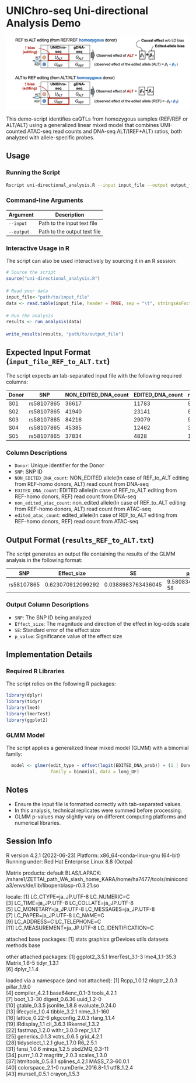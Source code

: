 # UNIChro-seq Uni-directional Analysis Demo

![uni-directional_concept](images/uni-directional_concept.png)

This demo-script identifies caQTLs from homozygous samples (REF/REF or ALT/ALT) using a generalized linear mixed model that combines UMI-counted ATAC-seq read counts and DNA-seq ALT/(REF+ALT) ratios, both analyzed with allele-specific probes.

## Usage

### Running the Script
```bash
Rscript uni-directional_analysis.R --input input_file --output output_file
```

### Command-line Arguments
| Argument | Description |
|----------|-------------|
| `--input` | Path to the input text file |
| `--output` | Path to the output text file |

### Interactive Usage in R
The script can also be used interactively by sourcing it in an R session:

```R
# Source the script
source("uni-directional_analysis.R")

# Read your data
input_file<-"path/to/input_file"
data <- read.table(input_file, header = TRUE, sep = "\t", stringsAsFactors = FALSE)

# Run the analysis
results <- run_analysis(data)

write_results(results, "path/to/output_file")
```

## Expected Input Format (`input_file_REF_to_ALT.txt`)
The script expects an tab-separated input file with the following required columns:

| Donor | SNP | NON_EDITED_DNA_count | EDITED_DNA_count | non_edited_atac_count | edited_atac_count |
|------|------|------|------|------|------|
| S01 | rs58107865 | 36617 | 11783 | 9104 | 5451 |
| S02 | rs58107865 | 41940 | 23141 | 8561 | 10115 |
| S03 | rs58107865 | 84216 | 29079 | 9469 | 6184 |
| S04 | rs58107865 | 45385 | 12462 | 3739 | 1871 |
| S05 | rs58107865 | 37834 | 4828 | 11363 | 2365 |

### Column Descriptions
* `Donor`: Unique identifier for the Donor
* `SNP`: SNP ID
* `NON_EDITED_DNA_count`: NON_EDITED allele(In case of REF_to_ALT editing from REF-homo donors, ALT) read count from DNA-seq
* `EDITED_DNA_count`: EDITED allele(In case of REF_to_ALT editing from REF-homo donors, REF) read count from DNA-seq
* `non_edited_atac_count`: non_edited allele(In case of REF_to_ALT editing from REF-homo donors, ALT) read count from ATAC-seq
* `edited_atac_count`: edited_allele(In case of REF_to_ALT editing from REF-homo donors, REF) read count from ATAC-seq

## Output Format (`results_REF_to_ALT.txt`)
The script generates an output file containing the results of the GLMM analysis in the following format:

| SNP | Effect_size | SE | p_value |
|-----|-----------|------------|----------|
| rs58107865 | 0.623070912099292 | 0.0388983763436045 | 9.58083459593302e-58 |

### Output Column Descriptions
* `SNP`: The SNP ID being analyzed
* `Effect_size`: The magnitude and direction of the effect in log-odds scale
* `SE`: Standard error of the effect size
* `p_value`: Significance value of the effect size

## Implementation Details

### Required R Libraries
The script relies on the following R packages:

```R
library(dplyr)
library(tidyr)
library(lme4)
library(lmerTest)
library(ggplot2)
```

### GLMM Model
The script applies a generalized linear mixed model (GLMM) with a binomial family:

```R
  model <- glmer(edit_type ~ offset(logit(EDITED_DNA_prob)) + (1 | Donor),
                 family = binomial, data = long_DF)
```
## Notes
* Ensure the input file is formatted correctly with tab-separated values.
* In this analysis, technical replicates were summed before processing.
* GLMM p-values may slightly vary on different computing platforms and numerical libraries.

## Session Info
R version 4.2.1 (2022-06-23)
Platform: x86_64-conda-linux-gnu (64-bit)
Running under: Red Hat Enterprise Linux 8.8 (Ootpa)

Matrix products: default
BLAS/LAPACK: /rshare1/ZETTAI_path_WA_slash_home_KARA/home/ha7477/tools/miniconda3/envs/de/lib/libopenblasp-r0.3.21.so

locale:
 [1] LC_CTYPE=ja_JP.UTF-8       LC_NUMERIC=C              
 [3] LC_TIME=ja_JP.UTF-8        LC_COLLATE=ja_JP.UTF-8    
 [5] LC_MONETARY=ja_JP.UTF-8    LC_MESSAGES=ja_JP.UTF-8   
 [7] LC_PAPER=ja_JP.UTF-8       LC_NAME=C                 
 [9] LC_ADDRESS=C               LC_TELEPHONE=C            
[11] LC_MEASUREMENT=ja_JP.UTF-8 LC_IDENTIFICATION=C       

attached base packages:
[1] stats     graphics  grDevices utils     datasets  methods   base     

other attached packages:
[1] ggplot2_3.5.1  lmerTest_3.1-3 lme4_1.1-35.3  Matrix_1.6-5   tidyr_1.3.1   
[6] dplyr_1.1.4   

loaded via a namespace (and not attached):
 [1] Rcpp_1.0.12         nloptr_2.0.3        pillar_1.9.0       
 [4] compiler_4.2.1      base64enc_0.1-3     tools_4.2.1        
 [7] boot_1.3-30         digest_0.6.36       uuid_1.2-0         
[10] gtable_0.3.5        jsonlite_1.8.8      evaluate_0.24.0    
[13] lifecycle_1.0.4     tibble_3.2.1        nlme_3.1-160       
[16] lattice_0.22-6      pkgconfig_2.0.3     rlang_1.1.4        
[19] IRdisplay_1.1       cli_3.6.3           IRkernel_1.3.2     
[22] fastmap_1.2.0       withr_3.0.0         repr_1.1.7         
[25] generics_0.1.3      vctrs_0.6.5         grid_4.2.1         
[28] tidyselect_1.2.1    glue_1.7.0          R6_2.5.1           
[31] fansi_1.0.6         minqa_1.2.5         pbdZMQ_0.3-11      
[34] purrr_1.0.2         magrittr_2.0.3      scales_1.3.0       
[37] htmltools_0.5.8.1   splines_4.2.1       MASS_7.3-60.0.1    
[40] colorspace_2.1-0    numDeriv_2016.8-1.1 utf8_1.2.4         
[43] munsell_0.5.1       crayon_1.5.3    

